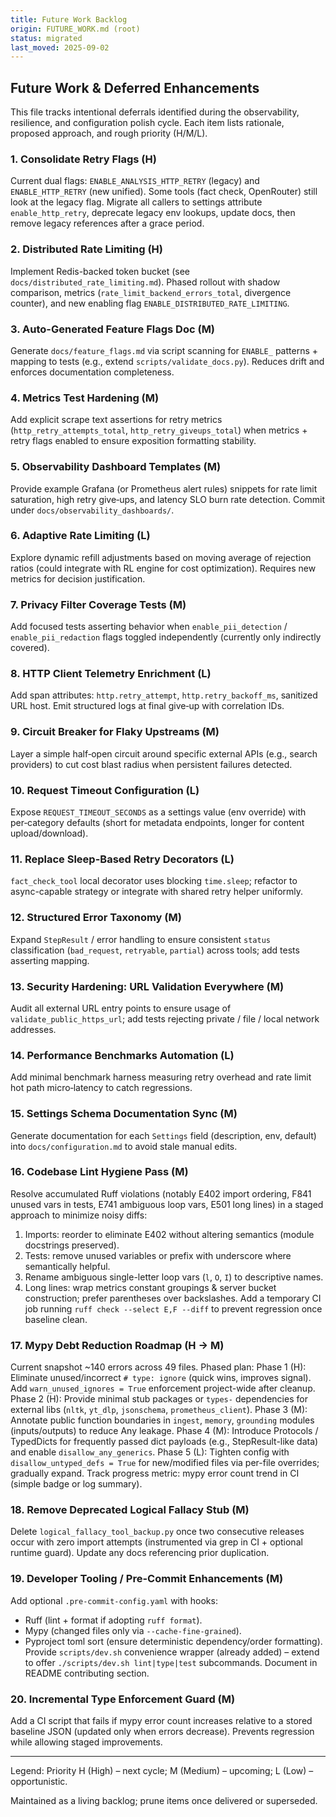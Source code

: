 ```yaml
---
title: Future Work Backlog
origin: FUTURE_WORK.md (root)
status: migrated
last_moved: 2025-09-02
---
```


<!-- Original file relocated from repository root during documentation restructure. -->

## Future Work & Deferred Enhancements

This file tracks intentional deferrals identified during the observability, resilience, and configuration polish cycle. Each item lists rationale, proposed approach, and rough priority (H/M/L).

### 1. Consolidate Retry Flags (H)

Current dual flags: `ENABLE_ANALYSIS_HTTP_RETRY` (legacy) and `ENABLE_HTTP_RETRY` (new unified). Some tools (fact check, OpenRouter) still look at the legacy flag. Migrate all callers to settings attribute `enable_http_retry`, deprecate legacy env lookups, update docs, then remove legacy references after a grace period.

### 2. Distributed Rate Limiting (H)

Implement Redis-backed token bucket (see `docs/distributed_rate_limiting.md`). Phased rollout with shadow comparison, metrics (`rate_limit_backend_errors_total`, divergence counter), and new enabling flag `ENABLE_DISTRIBUTED_RATE_LIMITING`.

### 3. Auto-Generated Feature Flags Doc (M)

Generate `docs/feature_flags.md` via script scanning for `ENABLE_` patterns + mapping to tests (e.g., extend `scripts/validate_docs.py`). Reduces drift and enforces documentation completeness.

### 4. Metrics Test Hardening (M)

Add explicit scrape text assertions for retry metrics (`http_retry_attempts_total`, `http_retry_giveups_total`) when metrics + retry flags enabled to ensure exposition formatting stability.

### 5. Observability Dashboard Templates (M)

Provide example Grafana (or Prometheus alert rules) snippets for rate limit saturation, high retry give‑ups, and latency SLO burn rate detection. Commit under `docs/observability_dashboards/`.

### 6. Adaptive Rate Limiting (L)

Explore dynamic refill adjustments based on moving average of rejection ratios (could integrate with RL engine for cost optimization). Requires new metrics for decision justification.

### 7. Privacy Filter Coverage Tests (M)

Add focused tests asserting behavior when `enable_pii_detection` / `enable_pii_redaction` flags toggled independently (currently only indirectly covered).

### 8. HTTP Client Telemetry Enrichment (L)

Add span attributes: `http.retry_attempt`, `http.retry_backoff_ms`, sanitized URL host. Emit structured logs at final give‑up with correlation IDs.

### 9. Circuit Breaker for Flaky Upstreams (M)

Layer a simple half‑open circuit around specific external APIs (e.g., search providers) to cut cost blast radius when persistent failures detected.

### 10. Request Timeout Configuration (L)

Expose `REQUEST_TIMEOUT_SECONDS` as a settings value (env override) with per‑category defaults (short for metadata endpoints, longer for content upload/download).

### 11. Replace Sleep-Based Retry Decorators (L)

`fact_check_tool` local decorator uses blocking `time.sleep`; refactor to async-capable strategy or integrate with shared retry helper uniformly.

### 12. Structured Error Taxonomy (M)

Expand `StepResult` / error handling to ensure consistent `status` classification (`bad_request`, `retryable`, `partial`) across tools; add tests asserting mapping.

### 13. Security Hardening: URL Validation Everywhere (M)

Audit all external URL entry points to ensure usage of `validate_public_https_url`; add tests rejecting private / file / local network addresses.

### 14. Performance Benchmarks Automation (L)

Add minimal benchmark harness measuring retry overhead and rate limit hot path micro‑latency to catch regressions.

### 15. Settings Schema Documentation Sync (M)

Generate documentation for each `Settings` field (description, env, default) into `docs/configuration.md` to avoid stale manual edits.

### 16. Codebase Lint Hygiene Pass (M)

Resolve accumulated Ruff violations (notably E402 import ordering, F841 unused vars in tests, E741 ambiguous loop vars, E501 long lines) in a staged approach to minimize noisy diffs:

1. Imports: reorder to eliminate E402 without altering semantics (module docstrings preserved).
2. Tests: remove unused variables or prefix with underscore where semantically helpful.
3. Rename ambiguous single-letter loop vars (`l`, `O`, `I`) to descriptive names.
4. Long lines: wrap metrics constant groupings & server bucket construction; prefer parentheses over backslashes.
Add a temporary CI job running `ruff check --select E,F --diff` to prevent regression once baseline clean.

### 17. Mypy Debt Reduction Roadmap (H → M)

Current snapshot ~140 errors across 49 files. Phased plan:
Phase 1 (H): Eliminate unused/incorrect `# type: ignore` (quick wins, improves signal). Add `warn_unused_ignores = True` enforcement project-wide after cleanup.
Phase 2 (H): Provide minimal stub packages or `types-` dependencies for external libs (`nltk`, `yt_dlp`, `jsonschema`, `prometheus_client`).
Phase 3 (M): Annotate public function boundaries in `ingest`, `memory`, `grounding` modules (inputs/outputs) to reduce Any leakage.
Phase 4 (M): Introduce Protocols / TypedDicts for frequently passed dict payloads (e.g., StepResult-like data) and enable `disallow_any_generics`.
Phase 5 (L): Tighten config with `disallow_untyped_defs = True` for new/modified files via per-file overrides; gradually expand.
Track progress metric: mypy error count trend in CI (simple badge or log summary).

### 18. Remove Deprecated Logical Fallacy Stub (M)

Delete `logical_fallacy_tool_backup.py` once two consecutive releases occur with zero import attempts (instrumented via grep in CI + optional runtime guard). Update any docs referencing prior duplication.

### 19. Developer Tooling / Pre-Commit Enhancements (M)

Add optional `.pre-commit-config.yaml` with hooks:

* Ruff (lint + format if adopting `ruff format`).
* Mypy (changed files only via `--cache-fine-grained`).
* Pyproject toml sort (ensure deterministic dependency/order formatting).
Provide `scripts/dev.sh` convenience wrapper (already added) – extend to offer `./scripts/dev.sh lint|type|test` subcommands. Document in README contributing section.

### 20. Incremental Type Enforcement Guard (M)

Add a CI script that fails if mypy error count increases relative to a stored baseline JSON (updated only when errors decrease). Prevents regression while allowing staged improvements.

---
Legend: Priority H (High) – next cycle; M (Medium) – upcoming; L (Low) – opportunistic.

Maintained as a living backlog; prune items once delivered or superseded.

